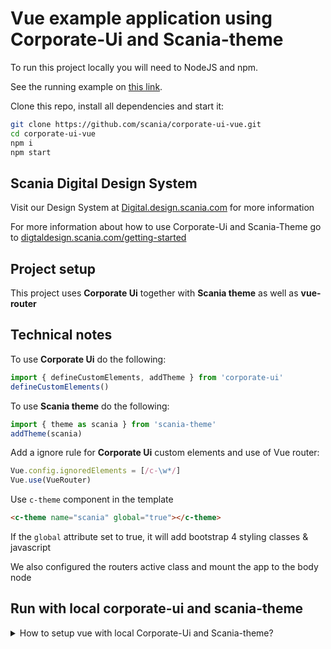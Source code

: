 # Vue example application using Corporate-Ui and Scania-theme

To run this project locally you will need to NodeJS and npm.

See the running example on [this link](https://scania.github.io/corporate-ui-vue/).

Clone this repo, install all dependencies and start it:
```bash
git clone https://github.com/scania/corporate-ui-vue.git
cd corporate-ui-vue
npm i
npm start
```

## Scania Digital Design System

Visit our Design System at [Digital.design.scania.com](https://digitaldesign.scania.com/) for more information

For more information about how to use Corporate-Ui and Scania-Theme go to [digtaldesign.scania.com/getting-started](https://digitaldesign.scania.com/getting-started/development)

## Project setup
This project uses **Corporate Ui** together with **Scania theme** as well as **vue-router**

## Technical notes
To use **Corporate Ui** do the following:
```javascript
import { defineCustomElements, addTheme } from 'corporate-ui'
defineCustomElements()
```
To use **Scania theme** do the following:
```javascript
import { theme as scania } from 'scania-theme'
addTheme(scania)
```
Add a ignore rule for **Corporate Ui** custom elements and use of Vue router:
```javascript
Vue.config.ignoredElements = [/c-\w*/]
Vue.use(VueRouter)
```

Use `c-theme` component in the template

```html
<c-theme name="scania" global="true"></c-theme>
```

If the `global` attribute set to true, it will add bootstrap 4 styling classes & javascript

We also configured the routers active class and mount the app to the body node

## Run with local corporate-ui and scania-theme
<details>
  <summary>
  How to setup vue with local Corporate-Ui and Scania-theme?
  </summary>

  clone both scania-theme and corporate-ui

  Create npm links of **Corporate Ui** and **Scania theme**
  ```bash
  cd ../corporate-ui
  npm link
  cd ../scania-theme
  npm link
  ```

  Add links to **Corporate Ui** and **Scania theme**
  ```bash
  npm run link
    // or
  cd corporate-ui-site
  npm link corporate-ui
  npm link scania-theme
  ```
</details>


